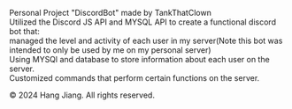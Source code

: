 Personal Project "DiscordBot" made by TankThatClown  
Utilized the Discord JS API and MYSQL API to create a functional discord bot that:  
managed the level and activity of each user in my server(Note this bot was intended to only be used by me on my personal server)  
Using MYSQl and database to store information about each user on the server.  
Customized commands that perform certain functions on the server.  

© 2024 Hang Jiang. All rights reserved.  
